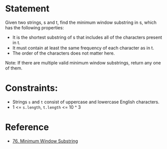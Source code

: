 # Statement

Given two strings, s and t, find the minimum window substring in s, which has the following properties:

- It is the shortest substring of s that includes all of the characters present in t.
- It must contain at least the same frequency of each character as in t.
- The order of the characters does not matter here.

Note: If there are multiple valid minimum window substrings, return any one of them.

# Constraints:

- Strings `s` and `t` consist of uppercase and lowercase English characters.
- 1 <= `s.length`, `t.length` <= 10 ^ 3

# Reference

- [76. Minimum Window Substring](https://leetcode.com/problems/minimum-window-substring/description/)
